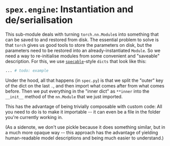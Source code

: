 # `spex.engine`: Instantiation and de/serialisation

This sub-module deals with turning `torch.nn.Module`s into something that can be saved to and restored from disk. The essential problem to solve is that `torch` gives us good tools to store the parameters on disk, but the parameters need to be restored into an already-instantiated `Module`. So we need a way to re-initialise modules from some convenient and "saveable" description. For this, we use [`specable`](https://github.com/sirmarcel/specable)-style `dicts` that look like this:

```python
... # todo: example
```

Under the hood, all that happens (in `spec.py`) is that we split the "outer" key of the dict on the last `.`, and then import what comes after from what comes before. Then we put everything in the "inner dict" as `**inner` into the `__init__` method of the `nn.Module` that we just imported.

This has the advantage of being trivially composable with custom code: All you need to do is to make it importable -- it can even be a file in the folder you're currently working in.

(As a sidenote, we don't use pickle because it does something similar, but in a much more opaque way -- this approach has the advantage of yielding human-readable model descriptions and being much easier to understand.)
